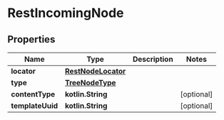 
# RestIncomingNode

## Properties
| Name | Type | Description | Notes |
| ------------ | ------------- | ------------- | ------------- |
| **locator** | [**RestNodeLocator**](RestNodeLocator.md) |  |  |
| **type** | [**TreeNodeType**](TreeNodeType.md) |  |  |
| **contentType** | **kotlin.String** |  |  [optional] |
| **templateUuid** | **kotlin.String** |  |  [optional] |
